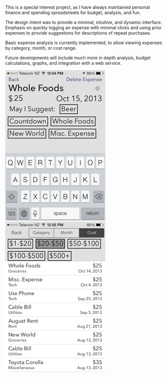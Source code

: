 This is a special interest project, as I have always maintained personal finance and spending spreadsheets for budget, analysis, and fun.

The design intent was to provide a minimal, intuitive, and dynamic interface. Emphasis on quickly logging an expense with minimal clicks and using prior expenses to provide suggestions for descriptions of repeat purchases.

Basic expense analysis is currently implemented, to allow viewing expenses by category, month, or cost range.  

Future developments will include much more in depth analysis, budget calculations, graphs, and integration with a web service.

![ExpenseTrackerApp](Screenshot01-small.png "ExpenseTracker")  ![ExpenseTrackerApp](Screenshot03-small.png "ExpenseTracker")